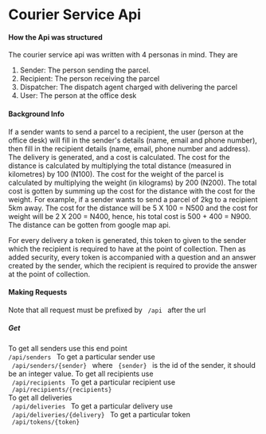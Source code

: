 <h1> Courier Service Api </h1>
<h4> How the Api was structured </h4>
<p> The courier service api was written with 4 personas in mind. They are <ol> <li> Sender: The person sending the parcel. </li> <li> Recipient: The person receiving the parcel </li> <li> Dispatcher: The dispatch agent charged with delivering the parcel </li> <li> User: The person at the office desk </li> </ol> </p>
<h4>Background Info </h4>
<p>If a sender wants to send a parcel to a recipient, the user (person at the office desk) will fill in the sender's details (name, email and phone number), then fill in the recipient details (name, email, phone number and address). The delivery is generated, and a cost is calculated. The cost for the distance is calculated by multiplying the total distance (measured in kilometres) by 100 (N100). The cost for the weight of the parcel is calculated by multiplying the weight (in kilograms) by 200 (N200). The total cost is gotten by summing up the cost for the distance with the cost for the weight. For example, if a sender wants to send a parcel of 2kg to a recipient 5km away. The cost for the distance will be 5 X 100 = N500 and the cost for weight will be 2 X 200 = N400, hence, his total cost is 500 + 400 = N900. The distance can be gotten from google map api. </p>
<p> 
For every delivery a token is generated, this token to given to the sender which the recipient is required to have at the point of collection. Then as added security, every token is accompanied with a question and an answer created by the sender, which the recipient is required to provide the answer at the point of collection. 

<h4> Making Requests </h4>
Note that all request must be prefixed by <code> /api </code>  after the url
<h5> Get </h5>
To get all senders use this end point <br>
<code>/api/senders </code>
To get a particular sender use <br>
<code> /api/senders/{sender} </code> where <code> {sender} </code> is the id of the sender, it should be an integer value.
To get all recipients use <br>
<code> /api/recipients </code>
To get a particular recipient use <br>
<code> /api/recipients/{recipients} </code> <br>
To get all deliveries <br>
<code> /api/deliveries </code>
To get a particular delivery use <br>
<code> /api/deliveries/{delivery} </code>
To get a particular token <br>
<code> /api/tokens/{token} </code>
